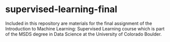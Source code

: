 # supervised-learning-final

Included in this repository are materials for the final assignment of the Introduction to Machine Learning: Supervised Learning course which is part of the MSDS degree in Data Science at the University of Colorado Boulder.

